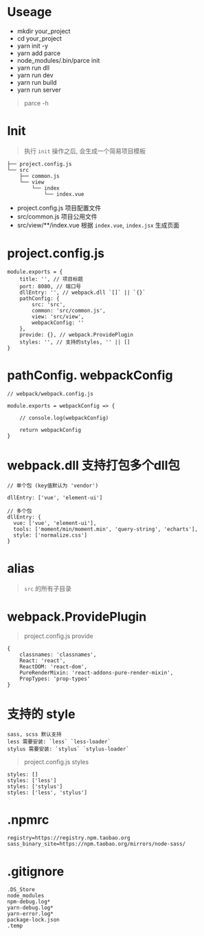 # Useage

* mkdir your_project
* cd your_project
* yarn init -y
* yarn add parce
* node_modules/.bin/parce init
* yarn run dll
* yarn run dev
* yarn run build
* yarn run server

> parce -h

# Init

> 执行 `init` 操作之后, 会生成一个简易项目模板

```
├── project.config.js
└── src
    ├── common.js
    └── view
        └── index
            └── index.vue
```

* project.config.js 项目配置文件
* src/common.js 项目公用文件
* src/view/**/index.vue 根据 `index.vue`, `index.jsx` 生成页面

# project.config.js

```
module.exports = {
    title: '', // 项目标题
    port: 8080, // 端口号
    dllEntry: '', // webpack.dll `[]` || `{}`
    pathConfig: {
        src: 'src',
        common: 'src/common.js',
        view: 'src/view',
        webpackConfig: ''
    },
    provide: {}, // webpack.ProvidePlugin
    styles: '', // 支持的styles, '' || []
}
```

# pathConfig. webpackConfig

```
// webpack/webpack.config.js

module.exports = webpackConfig => {

    // console.log(webpackConfig)

    return webpackConfig
}
```

# webpack.dll 支持打包多个dll包

```
// 单个包 (key值默认为 'vendor')

dllEntry: ['vue', 'element-ui']

// 多个包
dllEntry: {
  vue: ['vue', 'element-ui'],
  tools: ['moment/min/moment.min', 'query-string', 'echarts'],
  style: ['normalize.css']
}
```

# alias

> `src` 的所有子目录

# webpack.ProvidePlugin

> project.config.js provide

```
{
    classnames: 'classnames',
    React: 'react',
    ReactDOM: 'react-dom',
    PureRenderMixin: 'react-addons-pure-render-mixin',
    PropTypes: 'prop-types'
}
```

# 支持的 style

```
sass, scss 默认支持
less 需要安装: `less` `less-loader`
stylus 需要安装: `stylus` `stylus-loader`
```

> project.config.js styles

```
styles: []
styles: ['less']
styles: ['stylus']
styles: ['less', 'stylus']
```

# .npmrc

```
registry=https://registry.npm.taobao.org
sass_binary_site=https://npm.taobao.org/mirrors/node-sass/
```

# .gitignore

```
.DS_Store
node_modules
npm-debug.log*
yarn-debug.log*
yarn-error.log*
package-lock.json
.temp
```
